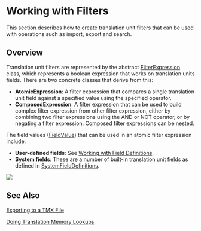 Working with Filters
=======
This section describes how to create translation unit filters that can be used with operations such as import, export and search.

Overview
----
Translation unit filters are represented by the abstract [FilterExpression](../../api/translationmemory/Sdl.LanguagePlatform.TranslationMemory.FilterExpression.yml) class, which represents a boolean expression that works on translation units fields. There are two concrete classes that derive from this:

* **AtomicExpression**: A filter expression that compares a single translation unit field against a specified value using the specified operator.
* **ComposedExpression**: A filter expression that can be used to build complex filter expression from other filter expression, either by combining two filter expressions using the AND or NOT operator, or by negating a filter expression. Composed filter expressions can be nested.

The field values ([FieldValue](../../api/translationmemory/Sdl.LanguagePlatform.TranslationMemory.FieldValue.yml)) that can be used in an atomic filter expression include:

* **User-defined fields**: See [Working with Field Definitions](working_with_field_definitions.md).
* **System fields**: These are a number of built-in translation unit fields as defined in [SystemFieldDefinitions](../../api/translationmemory/Sdl.LanguagePlatform.TranslationMemoryApi.SystemFieldDefinitions.yml).



<img style="display:block; " src="images/Filters.png"/>

See Also
-------
[Exporting to a TMX File](exporting_to_a_tmx_file.md)

[Doing Translation Memory Lookups](doing_translation_memory_lookups.md)